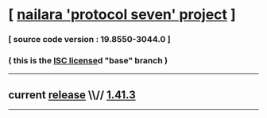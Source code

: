 
# [ [nailara 'protocol seven' project](http://src.nailara.net/) ]

### [ source code version : 19.8550-3044.0 ]

### ( this is the [ISC license](license)d "base" branch )
---
## current [release](https://github.com/anotherlink/nailara/releases) \\\\// [1.41.3](https://github.com/anotherlink/nailara/releases/tag/1.41.3)
---
